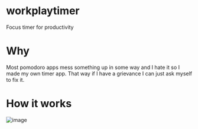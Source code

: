 # workplaytimer
Focus timer for productivity

# Why
Most pomodoro apps mess something up in some way and I hate it so I made my own timer app. That way if I have a grievance I can just ask myself to fix it.

# How it works
![image](https://github.com/Streq/workplaytimer/assets/8540266/e36bf21d-4f62-45cf-a96e-d3c30dfe98cd)
